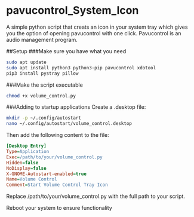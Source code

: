 # pavucontrol_System_Icon
A simple python script that creats an icon in your system tray which gives you the option of opening pavucontrol with one click. Pavucontrol is an audio management program. 

##Setup
###Make sure you have what you need
```bash
sudo apt update
sudo apt install python3 python3-pip pavucontrol xdotool
pip3 install pystray pillow
```
###Make the script executable
```bash
chmod +x volume_control.py
```
###Adding to startup applications
Create a .desktop file:
```bash
mkdir -p ~/.config/autostart
nano ~/.config/autostart/volume_control.desktop
```
Then add the following content to the file:
```ini
[Desktop Entry]
Type=Application
Exec=/path/to/your/volume_control.py
Hidden=false
NoDisplay=false
X-GNOME-Autostart-enabled=true
Name=Volume Control
Comment=Start Volume Control Tray Icon
```
Replace /path/to/your/volume_control.py with the full path to your script.

Reboot your system to ensure functionality
